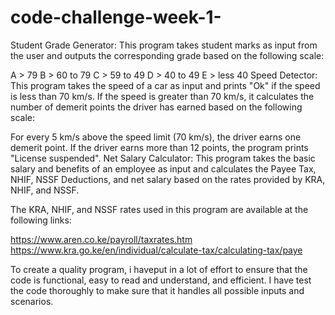 # code-challenge-week-1-
Student Grade Generator:
This program takes student marks as input from the user and outputs the corresponding grade based on the following scale:

A > 79
B > 60 to 79
C > 59 to 49
D > 40 to 49
E > less 40
Speed Detector:
This program takes the speed of a car as input and prints "Ok" if the speed is less than 70 km/s. If the speed is greater than 70 km/s, it calculates the number of demerit points the driver has earned based on the following scale:

For every 5 km/s above the speed limit (70 km/s), the driver earns one demerit point.
If the driver earns more than 12 points, the program prints "License suspended".
Net Salary Calculator:
This program takes the basic salary and benefits of an employee as input and calculates the Payee Tax, NHIF, NSSF Deductions, and net salary based on the rates provided by KRA, NHIF, and NSSF.

The KRA, NHIF, and NSSF rates used in this program are available at the following links:

https://www.aren.co.ke/payroll/taxrates.htm
https://www.kra.go.ke/en/individual/calculate-tax/calculating-tax/paye

To create a quality program, i haveput in a lot of effort to ensure that the code is functional, easy to read and understand, and efficient. I have test the code thoroughly to make sure that it handles all possible inputs and scenarios.
